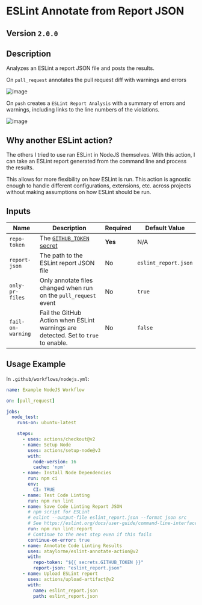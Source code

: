 # ESLint Annotate from Report JSON

## Version `2.0.0`

## Description

Analyzes an ESLint a report JSON file and posts the results.

On `pull_request` annotates the pull request diff with warnings and errors

![image](./assets/eslint-annotate-action-pr-error-example.png)

On `push` creates a `ESLint Report Analysis` with a summary of errors and warnings, including links to the line numbers of the violations.

![image](./assets/eslint-annotate-action-push-report-example.png)

## Why another ESLint action?

The others I tried to use ran ESLint in NodeJS themselves. With this action, I can take an ESLint report generated from the command line and process the results.

This allows for more flexibility on how ESLint is run. This action is agnostic enough to handle different configurations, extensions, etc. across projects without making assumptions on how ESLint should be run.

## Inputs

| Name | Description | Required | Default Value |
|---|---|---|---|
| `repo-token` | The [`GITHUB_TOKEN` secret](https://docs.github.com/en/actions/configuring-and-managing-workflows/authenticating-with-the-github_token#about-the-github_token-secret) | **Yes** | N/A |
| `report-json` | The path to the ESLint report JSON file | No | `eslint_report.json` |
| `only-pr-files` | Only annotate files changed when run on the `pull_request` event | No | `true` |
| `fail-on-warning` | Fail the GitHub Action when ESLint warnings are detected. Set to `true` to enable. | No | `false` |

## Usage Example

In `.github/workflows/nodejs.yml`:

```yml
name: Example NodeJS Workflow

on: [pull_request]

jobs:
  node_test:
    runs-on: ubuntu-latest

    steps:
      - uses: actions/checkout@v2
      - name: Setup Node
        uses: actions/setup-node@v3
        with:
          node-version: 16
          cache: 'npm'
      - name: Install Node Dependencies
        run: npm ci
        env:
          CI: TRUE
      - name: Test Code Linting
        run: npm run lint
      - name: Save Code Linting Report JSON
        # npm script for ESLint
        # eslint --output-file eslint_report.json --format json src
        # See https://eslint.org/docs/user-guide/command-line-interface#options
        run: npm run lint:report
        # Continue to the next step even if this fails
        continue-on-error: true
      - name: Annotate Code Linting Results
        uses: ataylorme/eslint-annotate-action@v2
        with:
          repo-token: "${{ secrets.GITHUB_TOKEN }}"
          report-json: "eslint_report.json"
      - name: Upload ESLint report
        uses: actions/upload-artifact@v2
        with:
          name: eslint_report.json
          path: eslint_report.json
